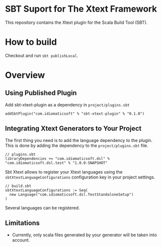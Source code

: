 # SBT Suport for The Xtext Framework

This repository contains the Xtext plugin for the Scala Build Tool (SBT).

# How to build

Checkout and run `sbt publishLocal`.

# Overview

## Using Published Plugin

Add sbt-xtext-plugin as a dependency in `project/plugins.sbt`

    addSbtPlugin("com.idiomaticsoft" % "sbt-xtext-plugin" % "0.1.0")

## Integrating Xtext Generators to Your Project

The first thing you need is to add the language dependency to the plugin. This
is done by adding the dependency to the `project/plugins.sbt` file.

```
// plugins.sbt
libraryDependencies += "com.idiomaticsoft.dsl" % "com.idiomaticsoft.dsl.test" % "1.0.0-SNAPSHOT"
```

Sbt Xtext allows to register your Xtext languages using the `sbtXtextLanguageConfigurations` configuration key in your project settings.


```
// build.sbt
sbtXtextLanguageConfigurations := Seq(
  new Language("com.idiomaticsoft.dsl.TestStandaloneSetup")
)
```

Several languages can be registered.

## Limitations

- Currently, only scala files generated by your generator will be taken into
  account.
